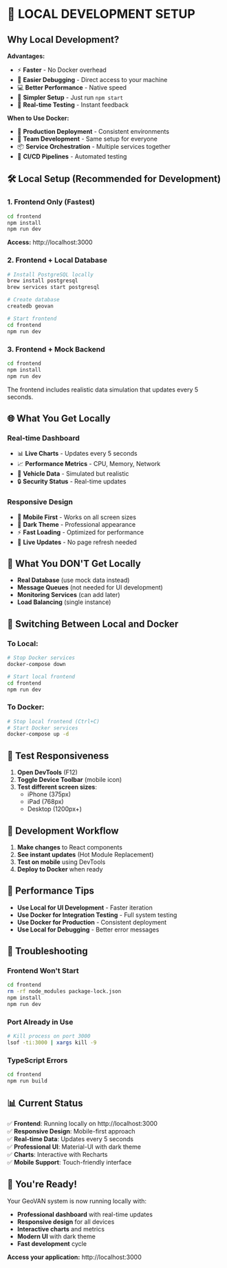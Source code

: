 # 🚀 LOCAL DEVELOPMENT SETUP

## Why Local Development?

**Advantages:**
- ⚡ **Faster** - No Docker overhead
- 🐛 **Easier Debugging** - Direct access to your machine
- 💻 **Better Performance** - Native speed
- 🔧 **Simpler Setup** - Just run `npm start`
- 📱 **Real-time Testing** - Instant feedback

**When to Use Docker:**
- 🚀 **Production Deployment** - Consistent environments
- 👥 **Team Development** - Same setup for everyone
- 📦 **Service Orchestration** - Multiple services together
- 🔄 **CI/CD Pipelines** - Automated testing

## 🛠️ Local Setup (Recommended for Development)

### 1. Frontend Only (Fastest)
```bash
cd frontend
npm install
npm run dev
```
**Access:** http://localhost:3000

### 2. Frontend + Local Database
```bash
# Install PostgreSQL locally
brew install postgresql
brew services start postgresql

# Create database
createdb geovan

# Start frontend
cd frontend
npm run dev
```

### 3. Frontend + Mock Backend
```bash
cd frontend
npm install
npm run dev
```
The frontend includes realistic data simulation that updates every 5 seconds.

## 🌐 What You Get Locally

### **Real-time Dashboard**
- 📊 **Live Charts** - Updates every 5 seconds
- 📈 **Performance Metrics** - CPU, Memory, Network
- 🚗 **Vehicle Data** - Simulated but realistic
- 🔒 **Security Status** - Real-time updates

### **Responsive Design**
- 📱 **Mobile First** - Works on all screen sizes
- 🎨 **Dark Theme** - Professional appearance
- ⚡ **Fast Loading** - Optimized for performance
- 🔄 **Live Updates** - No page refresh needed

## 🚫 What You DON'T Get Locally

- **Real Database** (use mock data instead)
- **Message Queues** (not needed for UI development)
- **Monitoring Services** (can add later)
- **Load Balancing** (single instance)

## 🔄 Switching Between Local and Docker

### To Local:
```bash
# Stop Docker services
docker-compose down

# Start local frontend
cd frontend
npm run dev
```

### To Docker:
```bash
# Stop local frontend (Ctrl+C)
# Start Docker services
docker-compose up -d
```

## 📱 Test Responsiveness

1. **Open DevTools** (F12)
2. **Toggle Device Toolbar** (mobile icon)
3. **Test different screen sizes**:
   - iPhone (375px)
   - iPad (768px)
   - Desktop (1200px+)

## 🎯 Development Workflow

1. **Make changes** to React components
2. **See instant updates** (Hot Module Replacement)
3. **Test on mobile** using DevTools
4. **Deploy to Docker** when ready

## 🚀 Performance Tips

- **Use Local for UI Development** - Faster iteration
- **Use Docker for Integration Testing** - Full system testing
- **Use Docker for Production** - Consistent deployment
- **Use Local for Debugging** - Better error messages

## 🔧 Troubleshooting

### Frontend Won't Start
```bash
cd frontend
rm -rf node_modules package-lock.json
npm install
npm run dev
```

### Port Already in Use
```bash
# Kill process on port 3000
lsof -ti:3000 | xargs kill -9
```

### TypeScript Errors
```bash
cd frontend
npm run build
```

## 📊 Current Status

✅ **Frontend**: Running locally on http://localhost:3000  
✅ **Responsive Design**: Mobile-first approach  
✅ **Real-time Data**: Updates every 5 seconds  
✅ **Professional UI**: Material-UI with dark theme  
✅ **Charts**: Interactive with Recharts  
✅ **Mobile Support**: Touch-friendly interface  

## 🎉 You're Ready!

Your GeoVAN system is now running locally with:
- **Professional dashboard** with real-time updates
- **Responsive design** for all devices
- **Interactive charts** and metrics
- **Modern UI** with dark theme
- **Fast development** cycle

**Access your application:** http://localhost:3000
